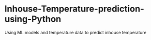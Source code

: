 # Inhouse-Temperature-prediction-using-Python
Using ML models and temperature data to predict inhouse temperature 
